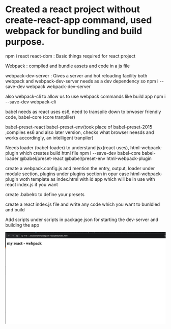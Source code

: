 # Created a react project without create-react-app command, used webpack for bundling and build purpose.

npm i react react-dom : Basic things required for react project

Webpack : compiled and bundle assets and code in a js file

webpack-dev-server : Gives a server and hot reloading facility both webpack and webpack-dev-server needs as a dev dependency so
npm i --save-dev webpack webpack-dev-server

also webpack-cli to allow us to use webpack commands like build app 
npm i --save-dev webpack-cli

babel needs as react uses es6, need to transpile down to brwoser friendly code, babel-core (core tranpliler)

babel-preset-react babel-preset-env(took place of babel-preset-2015 ,compiles es6 and also later version, checks what browser neesds and works accordingly, an intelligent tranpiler)

Needs loader (babel-loader) to understand jsx(react uses), html-webpack-plugin which creates build html file
npm i --save-dev babel-core babel-loader @babel/preset-react @babel/preset-env html-webpack-plugin

create a webpack.config.js and mention the entry, output, loader under module section, plugins under plugins section in opur case html-webpack-plugin woth template as index.html with id app which will be in use with react index.js if you want

create .babelrc to define your presets

create a react index.js file and write any code which you want to bunldled and build

Add scripts under scripts in package.json for starting the dev-server and building the app

![](https://github.com/kaminippp/WEBPACK-REACT-APP/blob/master/Screenshot.png)
